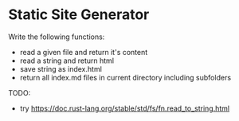 # Static Site Generator

Write the following functions:
* read a given file and return it's content
* read a string and return html
* save string as index.html
* return all index.md files in current directory including subfolders

TODO:
* try https://doc.rust-lang.org/stable/std/fs/fn.read_to_string.html
